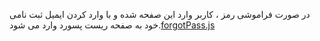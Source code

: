 در صورت فراموشی رمز ، کاربر وارد این صفحه شده و با وارد کردن ایمیل ثبت نامی خود به صفحه ریست پسورد وارد می شود.[forgotPass.js](https://github.com/Hadi1402/pochat/blob/1421/src/Parent/forgotPass.js)